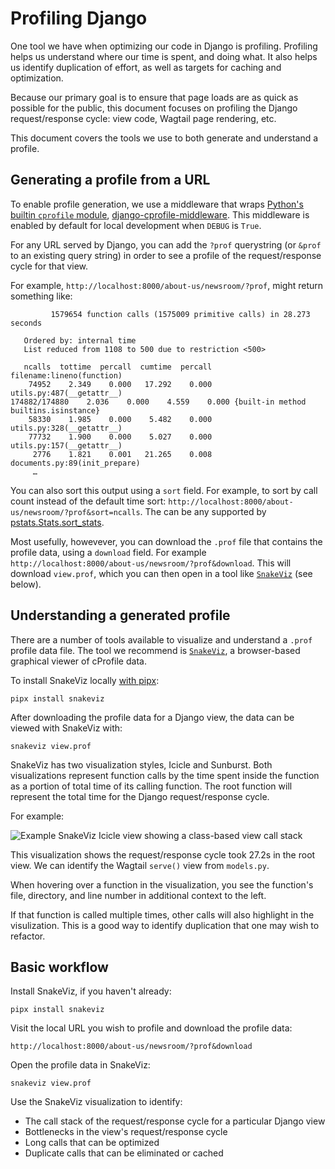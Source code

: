 # Profiling Django 

One tool we have when optimizing our code in Django is profiling. 
Profiling helps us understand where our time is spent, and doing what. 
It also helps us identify duplication of effort, 
as well as targets for caching and optimization.

Because our primary goal is 
to ensure that page loads are as quick as possible for the public, 
this document focuses on profiling the Django request/response cycle: 
view code, Wagtail page rendering, etc.

This document covers the tools we use to 
both generate and understand a profile.

## Generating a profile from a URL

To enable profile generation, 
we use a middleware that wraps 
[Python's builtin `cprofile` module](https://docs.python.org/3/library/profile.html), 
[django-cprofile-middleware](https://github.com/omarish/django-cprofile-middleware). 
This middleware is enabled by default for local development 
when `DEBUG` is `True`.

For any URL served by Django, 
you can add the `?prof` querystring 
(or `&prof` to an existing query string)
in order to see a profile of the request/response cycle for that view. 

For example, `http://localhost:8000/about-us/newsroom/?prof`, 
might return something like:

```
         1579654 function calls (1575009 primitive calls) in 28.273 seconds

   Ordered by: internal time
   List reduced from 1108 to 500 due to restriction <500>

   ncalls  tottime  percall  cumtime  percall filename:lineno(function)
    74952    2.349    0.000   17.292    0.000 utils.py:487(__getattr__)
174882/174880    2.036    0.000    4.559    0.000 {built-in method builtins.isinstance}
    58330    1.985    0.000    5.482    0.000 utils.py:328(__getattr__)
    77732    1.900    0.000    5.027    0.000 utils.py:157(__getattr__)
     2776    1.821    0.001   21.265    0.008 documents.py:89(init_prepare)
     …
```

You can also sort this output using a `sort` field. 
For example, to sort by call count instead of the default time sort: `http://localhost:8000/about-us/newsroom/?prof&sort=ncalls`. 
The can be any supported by 
[pstats.Stats.sort_stats](https://docs.python.org/3/library/profile.html#pstats.Stats.sort_stats).

Most usefully, howevever, 
you can download the `.prof` file that contains the profile data, 
using a `download` field.
For example `http://localhost:8000/about-us/newsroom/?prof&download`. 
This will download `view.prof`, which you can then open in a tool like
[`SnakeViz`](https://jiffyclub.github.io/snakeviz/) 
(see below).

## Understanding a generated profile

There are a number of tools available 
to visualize and understand a `.prof` profile data file. 
The tool we recommend is 
[`SnakeViz`](https://jiffyclub.github.io/snakeviz/),
a browser-based graphical viewer of cProfile data.

To install SnakeViz locally 
[with pipx](https://github.com/cfpb/development/blob/main/guides/pipx.md):

```shell
pipx install snakeviz
```

After downloading the profile data for a Django view, 
the data can be viewed with SnakeViz with:

```shell
snakeviz view.prof
```

SnakeViz has two visualization styles, 
Icicle and Sunburst. 
Both visualizations represent function calls by 
the time spent inside the function 
as a portion of total time of its calling function. 
The root function will represent 
the total time for the Django request/response cycle.

For example:

![Example SnakeViz Icicle view showing a class-based view call stack](/img/profiling-django-snakeviz.png)

This visualization shows the request/response cycle 
took 27.2s in the root view. 
We can identify the Wagtail `serve()` view from `models.py`.

When hovering over a function in the visualization,
you see the function's file, directory, 
and line number in additional context to the left. 

If that function is called multiple times, 
other calls will also highlight in the visulization. 
This is a good way to identify duplication that one may wish to refactor.

## Basic workflow

Install SnakeViz, if you haven't already:

```shell
pipx install snakeviz
```

Visit the local URL you wish to profile and download the profile data:

```
http://localhost:8000/about-us/newsroom/?prof&download
```

Open the profile data in SnakeViz:

```shell
snakeviz view.prof
```

Use the SnakeViz visualization to identify:

- The call stack of the request/response cycle for a particular Django view
- Bottlenecks in the view's request/response cycle
- Long calls that can be optimized
- Duplicate calls that can be eliminated or cached
